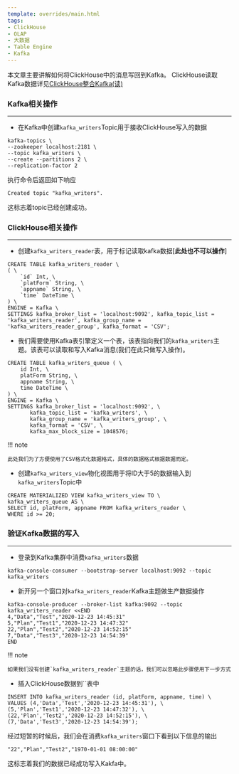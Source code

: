 ```yaml
---
template: overrides/main.html
tags:
- ClickHouse
- OLAP
- 大数据
- Table Engine
- Kafka
---
```


本文章主要讲解如何将ClickHouse中的消息写回到Kafka。
ClickHouse读取Kafka数据详见[ClickHouse整合Kafka(读)](./table-engine-kafka-reader.md)

### Kafka相关操作

---

- 在Kafka中创建`kafka_writers`Topic用于接收ClickHouse写入的数据

```
kafka-topics \
--zookeeper localhost:2181 \
--topic kafka_writers \
--create --partitions 2 \
--replication-factor 2
```

执行命令后返回如下响应

```
Created topic "kafka_writers".
```

这标志着topic已经创建成功。

### ClickHouse相关操作

---

- 创建`kafka_writers_reader`表，用于标记读取kafka数据[**此处也不可以操作**]

```
CREATE TABLE kafka_writers_reader \
( \
    `id` Int, \
    `platForm` String, \
    `appname` String, \
    `time` DateTime \
) \
ENGINE = Kafka \
SETTINGS kafka_broker_list = 'localhost:9092', kafka_topic_list = 'kafka_writers_reader', kafka_group_name = 'kafka_writers_reader_group', kafka_format = 'CSV';
```

- 我们需要使用Kafka表引擎定义一个表，该表指向我们的`kafka_writers`主题。该表可以读取和写入Kafka消息(我们在此只做写入操作)。

```
CREATE TABLE kafka_writers_queue ( \
    id Int, \
    platForm String, \
    appname String, \
    time DateTime \
) \
ENGINE = Kafka \
SETTINGS kafka_broker_list = 'localhost:9092', \
       kafka_topic_list = 'kafka_writers', \
       kafka_group_name = 'kafka_writers_group', \
       kafka_format = 'CSV', \
       kafka_max_block_size = 1048576;
```

!!! note

    此处我们为了方便使用了CSV格式化数据格式，具体的数据格式根据数据而定。

- 创建`kafka_writers_view`物化视图用于将ID大于5的数据输入到`kafka_writers`Topic中

```
CREATE MATERIALIZED VIEW kafka_writers_view TO \
kafka_writers_queue AS \
SELECT id, platForm, appname FROM kafka_writers_reader \
WHERE id >= 20;
```

### 验证Kafka数据的写入

---

- 登录到Kafka集群中消费`kafka_writers`数据

```
kafka-console-consumer --bootstrap-server localhost:9092 --topic kafka_writers
```

- 新开另一个窗口对`kafka_writers_reader`Kafka主题做生产数据操作

```
kafka-console-producer --broker-list kafka:9092 --topic kafka_writers_reader <<END
4,"Data","Test","2020-12-23 14:45:31"
5,"Plan","Test1","2020-12-23 14:47:32"
22,"Plan","Test2","2020-12-23 14:52:15"
7,"Data","Test3","2020-12-23 14:54:39"
END
```

!!! note

    如果我们没有创建`kafka_writers_reader`主题的话，我们可以忽略此步骤使用下一步方式

- 插入ClickHouse数据到``表中

```
INSERT INTO kafka_writers_reader (id, platForm, appname, time) \
VALUES (4,'Data','Test','2020-12-23 14:45:31'), \
(5,'Plan','Test1','2020-12-23 14:47:32'), \
(22,'Plan','Test2','2020-12-23 14:52:15'), \
(7,'Data','Test3','2020-12-23 14:54:39');
```

经过短暂的时候后，我们会在消费`kafka_writers`窗口下看到以下信息的输出

```
"22","Plan","Test2","1970-01-01 08:00:00"
```

这标志着我们的数据已经成功写入Kakfa中。

